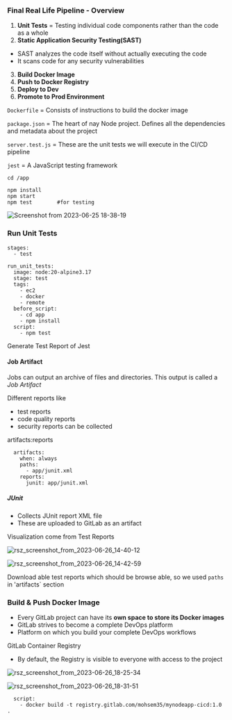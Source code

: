 ### Final Real Life Pipeline - Overview

1. **Unit Tests** = Testing individual code components rather than the code as a whole
2. **Static Application Security Testing(SAST)** 
- SAST analyzes the code itself without actually executing the code
- It scans code for any security vulnerabilities

3. **Build Docker Image**
4. **Push to Docker Registry**
5. **Deploy to Dev**
6. **Promote to Prod Environment**

`Dockerfile` = Consists of instructions to build the docker image

`package.json` = The heart of nay Node project. Defines all the dependencies and metadata about the project

`server.test.js` = These are the unit tests we will execute in the CI/CD pipeline

`jest` = A JavaScript testing framework

```
cd /app
```

```
npm install
npm start
npm test        #for testing
```

![Screenshot from 2023-06-25 18-38-19](https://github.com/Mohsem35/DevOps/assets/58659448/e4174cd5-e089-49b1-9e03-0c937d479d9c)

### Run Unit Tests

```
stages:
  - test

run_unit_tests:
  image: node:20-alpine3.17
  stage: test
  tags:
    - ec2
    - docker
    - remote
  before_script:
    - cd app
    - npm install
  script:
    - npm test
```

Generate Test Report of Jest

#### Job Artifact

Jobs can output an archive of files and directories. This output is called a _Job Artifact_

Different reports like 
- test reports
- code quality reports
- security reports
can be collected 

artifacts:reports

```
  artifacts:
    when: always
    paths:
      - app/junit.xml
    reports:
      junit: app/junit.xml
```
##### JUnit 

- Collects JUnit report XML file
- These are uploaded to GitLab as an artifact

Visualization come from Test Reports

![rsz_screenshot_from_2023-06-26_14-40-12](https://github.com/Mohsem35/DevOps/assets/58659448/cd7f03b5-0295-45ed-800c-954810a7d05b)

![rsz_screenshot_from_2023-06-26_14-42-59](https://github.com/Mohsem35/DevOps/assets/58659448/76d34667-6b58-421d-ad76-496b2455e488)

Download able test reports which should be browse able, so we used `paths` in 'artifacts` section


### Build & Push Docker Image

- Every GitLab project can have its **own space to store its Docker images**
- GitLab strives to become a complete DevOps platform
- Platform on which you build your complete DevOps workflows

GitLab Container Registry
- By default, the Registry is visible to everyone with access to the project

  
![rsz_screenshot_from_2023-06-26_18-25-34](https://github.com/Mohsem35/DevOps/assets/58659448/aad89bc5-379c-435b-b7be-480b95d797e7)


![rsz_screenshot_from_2023-06-26_18-31-51](https://github.com/Mohsem35/DevOps/assets/58659448/a8079f8f-511a-495d-8707-6f4e51a2cb6f)

```
  script:
    - docker build -t registry.gitlab.com/mohsem35/mynodeapp-cicd:1.0 . 
```

